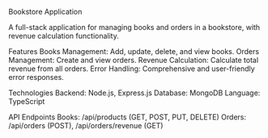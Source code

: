 Bookstore Application

A full-stack application for managing books and orders in a bookstore, with revenue calculation functionality.

Features
Books Management: Add, update, delete, and view books.
Orders Management: Create and view orders.
Revenue Calculation: Calculate total revenue from all orders.
Error Handling: Comprehensive and user-friendly error responses.

Technologies
Backend: Node.js, Express.js
Database: MongoDB
Language: TypeScript

API Endpoints
Books: /api/products (GET, POST, PUT, DELETE)
Orders: /api/orders (POST), /api/orders/revenue (GET)
